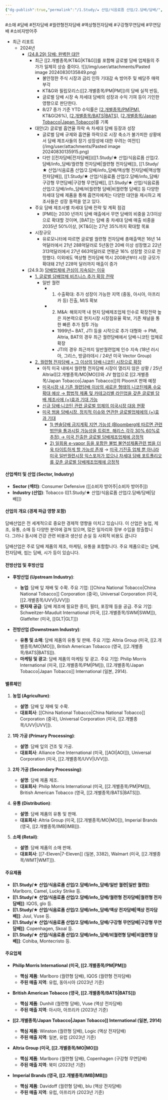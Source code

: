 ```yaml
---
{"dg-publish":true,"permalink":"/1.Study/★ 산업/식음료픔 산업/2.담배/담배/","created":"2024-08-30T13:52:13.708+09:00","updated":"2025-06-03T20:07:20.291+09:00"}
---
```


#소매 #담배 #전자담배 #궐련형전자담배 #액상형전자담배 #구강형무연담배 #무연담배 #소비자방어주

- 최근 리포트
	- 2024년
		- [(24.8.29) 담배: 완벽한 대안](8.29_담배%20완벽한%20대안.pdf#page=3&selection=34,0,39,2&color=yellow)
			- 최근 [[2.개별종목/KT&G\|KT&G]]를 포함해 글로벌 담배 업체들의 주가가 일제히 상승 중이다. ![](/img/user/attachments/Pasted image 20240830135849.png)
				- 불안정한 주식 시장과 금리 인하 기대감 속 방어주 및 배당주 매력 부각
				- KT&G와 필립모리스([[2.개별종목/PM\|PM]])의 담배 실적 반등, 
				- 글로벌 담배 시장 속 차세대 담배의 성장과 수익 기여 등이 기인한 영향으로 판단한다. 
				- 8/27 종가 기준 YTD 수익률은 [[2.개별종목/PM\|PM]](29%), KT&G(26%), [[2.개별종목/BATS\|BATS]](20%), [[2.개별종목/Japan Tobacco\|Japan Tobacco]](14%)를 기록
			- 대안(2) 글로벌 흡연율 하락 속 차세대 담배 등장과 성장
				- 글로벌 담배 규제와 흡연율 하락으로 시장 축소가 불가피한 상황에서 담배 제조사들의 장기 성장성에 대한 우려는 여전![](/img/user/attachments/Pasted image 20240830135915.png)
				- 다만 [[전자담배\|전자담배]]([[1.Study/★ 산업/식음료픔 산업/2.담배/info_담배/궐련형 전자담배\|궐련형 전자담배]]), [[1.Study/★ 산업/식음료픔 산업/2.담배/info_담배/액상형 전자담배\|액상형 전자담배]], [[1.Study/★ 산업/식음료픔 산업/2.담배/info_담배/구강형 무연담배\|구강형 무연담배]], [[1.Study/★ 산업/식음료픔 산업/2.담배/info_담배/비궐련형 담배\|비궐련형 담배]] 등 다양한 차세대 담배 제품을 통해 흡연자에게는 다양한 대안을 제시하고 제조사들은 성장 동력을 얻고 있다.
			- 주요 담배 제조사별 차세대 담배 전략 및 계획 점검
				- [PMI]는 2030 년까지 담배 매출에서 무연 담배의 비중을 2/3이상으로 확대할 것이며, [BAT]는 담배 중 차세대 담배 매출 비중을 2035년 50%이상, [KT&G]는 27년 35%까지 확대할 목표
			- 시장규모
				- 유로모니터에 따르면 글로벌 궐련형 전자담배 총매출액은 16년 14억달러에서 21년 288억달러로 5년동안 20배 이상 성장했고 22년 313억달러에서 27년 663억달러로 연평균 16% 성장할 것으로 전망했다. 이외에도 액상형 전자담배 역시 2008년부터 시장 규모가 확대돼 21년 228억 달러까지 매출이 증가
		- (24.9.3) [담배업체에 관심이 지속되는 이유](9.3_담배업체에%20관심이%20지속되는%20이유.pdf#page=1&selection=15,0,21,2&color=yellow)
			- [1. 글로벌 담배업체 비즈니스 추가 확장 전략](9.3_담배업체에%20관심이%20지속되는%20이유.pdf#page=19&selection=187,0,199,2&color=yellow)
				- 일반 궐련
					- 1) 수출확대: 추가 성장이 가능한 지역 (중동, 아시아, 아프리카 등) 진출, M/S 확보 
					- 2) M&A: 해외지역 내 현지 담배제조업체 인수로 확장전략 높은 자본력으로 현지시장 시장점유율 확보, 기존 채널을 통한 빠른 추가 침투 가능 
						- 1999년~ BAT, JTI 등을 시작으로 추가 대형화 → PMI, Altria, BAT의 경우 최근 궐련담배에서 담배∙니코틴 업체로 확장 
						- JTI의 경우 최근까지 일반궐련업체 인수 지속 (18년 러시아, 그리스, 방글라데시 / 24년 미국 Vector Group)
			- [2. 궐련형 전자담배 + 그 이상의 담배·니코틴 시장으로 확장](9.3_담배업체에%20관심이%20지속되는%20이유.pdf#page=21&selection=335,0,353,2&color=yellow)
				- 아직 미국 내에서 궐련형 전자담배 시장이 열리지 않은 상황 / 25년 Altria([[2.개별종목/MO\|MO]])와 JV 협업으로 [[2.개별종목/Japan Tobacco\|Japan Tobacco]]의 PloomX 판매 예정
				- [미국시장 내 기존 궐련담배 이상의 새로운 형태의 니코틴제품 수요 확대 예상 → 합법적 제품 및 카테고리별 라인업을 갖춘 글로벌 담배 제조사에 (+)효과 기대 가능](9.3_담배업체에%20관심이%20지속되는%20이유.pdf#page=29&selection=95,0,142,2&color=yellow)
				- [신규 담배·니코틴 관련 글로벌 업체의 미국시장 대응 현황](9.3_담배업체에%20관심이%20지속되는%20이유.pdf#page=30&selection=22,0,38,2&color=yellow)
				- [미국 범용 담배시장, 정치적 이슈와 연관한 글로벌업체에의 (+)효과 기대](9.3_담배업체에%20관심이%20지속되는%20이유.pdf#page=31&selection=169,0,187,2&color=yellow)
					- [1) 멘솔담배 금지계획 지연 가능성 (Bloomberg에 따르면 관련 법안을 통과시킬 가능성을 트럼프, 해리스 각각 30% 60%로 추정) → 미국 진출한 글로벌 담배제조업체에 긍정적](9.3_담배업체에%20관심이%20지속되는%20이유.pdf#page=32&selection=37,0,83,3&color=yellow)
					- [2) 일회용 e-vapor 등을 포함한 불법 불연성제품관련 법을 더욱 타이트하게 할 가능성 존재](9.3_담배업체에%20관심이%20지속되는%20이유.pdf#page=32&selection=87,0,113,2&color=yellow)
					  → [미국 기진출 업체 뿐 아니라 미국 일반궐련시장 익스포저가 없으나 차세대 담배 포트폴리오를 갖춘 글로벌 담배제조업체에 긍정적](9.3_담배업체에%20관심이%20지속되는%20이유.pdf#page=32&selection=214,0,244,3&color=yellow)

#### 산업섹터 및 산업 (Sector, Industry)

- **Sector (섹터)**: Consumer Defensive ([[소비자 방어주\|소비자 방어주]])
- **Industry (산업)**: Tobacco ([[1.Study/★ 산업/식음료픔 산업/2.담배/담배\|담배]])

#### 산업의 개요 (경제 파급 영향 포함)

담배산업은 전 세계적으로 중요한 경제적 영향을 미치고 있습니다. 이 산업은 농업, 제조, 유통, 소매 등 다양한 분야에 걸쳐 있으며, 많은 일자리와 정부 수입을 창출합니다. 그러나 동시에 건강 관련 비용과 생산성 손실 등 사회적 비용도 큽니다

담배산업은 주로 담배 제품의 제조, 마케팅, 유통을 포함합니다. 주요 제품으로는 담배, 전자담배, 씹는 담배, 시가 등이 있습니다.

#### 전방산업 및 후방산업

- **후방산업 (Upstream Industry)**:
    
    - **농업**: 담배 잎 재배 및 수확. 주요 기업: [[China National Tobacco\|China National Tobacco]] Corporation (중국), Universal Corporation (미국, [[2.개별종목/UVV\|UVV]])
    - **원자재 공급**: 담배 제조에 필요한 종이, 필터, 포장재 등을 공급. 주요 기업: Schweitzer-Mauduit International (미국, [[2.개별종목/SWM\|SWM]]), Glatfelter (미국, [[GLT\|GLT]])

- **전방산업 (Downstream Industry)**:
    
    - **유통 및 소매**: 담배 제품의 유통 및 판매. 주요 기업: Altria Group (미국, [[2.개별종목/MO\|MO]]), British American Tobacco (영국, [[2.개별종목/BATS\|BATS]]).
    - **마케팅 및 광고**: 담배 제품의 마케팅 및 광고. 주요 기업: Philip Morris International (미국, [[2.개별종목/PM\|PM]]), [[2.개별종목/Japan Tobacco\|Japan Tobacco]] International (일본, 2914).

#### 밸류체인

1. **농업 (Agriculture)**:
    
    - **설명**: 담배 잎 재배 및 수확.
    - **대표회사**: [[China National Tobacco\|China National Tobacco]] Corporation (중국), Universal Corporation (미국, [[2.개별종목/UVV\|UVV]]).

1. **1차 가공 (Primary Processing)**:
    
    - **설명**: 담배 잎의 건조 및 가공.
    - **대표회사**: Alliance One International (미국, [[AOI\|AOI]]), Universal Corporation (미국, [[2.개별종목/UVV\|UVV]]).

1. **2차 가공 (Secondary Processing)**:
    
    - **설명**: 담배 제품 제조.
    - **대표회사**: Philip Morris International (미국, [[2.개별종목/PM\|PM]]), British American Tobacco (영국, [[2.개별종목/BATS\|BATS]]).

1. **유통 (Distribution)**:
    
    - **설명**: 담배 제품의 유통 및 판매.
    - **대표회사**: Altria Group (미국, [[2.개별종목/MO\|MO]]), Imperial Brands (영국, [[2.개별종목/IMB\|IMB]]).

1. **소매 (Retail)**:
    
    - **설명**: 담배 제품의 소매 판매.
    - **대표회사**: [[7-Eleven\|7-Eleven]] (일본, 3382), Walmart (미국, [[2.개별종목/WMT\|WMT]]).

#### 주요제품

- **[[1.Study/★ 산업/식음료픔 산업/2.담배/info_담배/일반 궐련\|일반 궐련]]**: Marlboro, Camel, Lucky Strike 등.
- **[[1.Study/★ 산업/식음료픔 산업/2.담배/info_담배/궐련형 전자담배\|궐련형 전자담배]]**: IQOS, glo 등.
- **[[1.Study/★ 산업/식음료픔 산업/2.담배/info_담배/액상 전자담배\|액상 전자담배]]**: Juul, Vuse 등.
- **[[1.Study/★ 산업/식음료픔 산업/2.담배/info_담배/구강형 무연담배\|구강형 무연담배]]**: Copenhagen, Skoal 등.
- **[[1.Study/★ 산업/식음료픔 산업/2.담배/info_담배/비궐련형 담배\|비궐련형 담배]]**: Cohiba, Montecristo 등.

#### 주요업체

- **Philip Morris International (미국, [[2.개별종목/PM\|PM]])**
    - **핵심 제품**: Marlboro (궐련형 담배), IQOS (궐련형 전자담배)
    - **주된 매출 지역**: 유럽, 동아시아 (2023년 기준)

- **British American Tobacco (영국, [[2.개별종목/BATS\|BATS]])**
    - **핵심 제품**: Dunhill (궐련형 담배), Vuse (액상 전자담배)
    - **주된 매출 지역**: 아시아, 아프리카 (2023년 기준)

- **[[2.개별종목/Japan Tobacco\|Japan Tobacco]] International (일본, 2914)**
    - **핵심 제품**: Winston (궐련형 담배), Logic (액상 전자담배)
    - **주된 매출 지역**: 일본, 유럽 (2023년 기준)

- **Altria Group (미국, [[2.개별종목/MO\|MO]])**
    - **핵심 제품**: Marlboro (궐련형 담배), Copenhagen (구강형 무연담배)
    - **주된 매출 지역**: 북미 (2023년 기준)

- **Imperial Brands (영국, [[2.개별종목/IMB\|IMB]])**
    - **핵심 제품**: Davidoff (궐련형 담배), blu (액상 전자담배)
    - **주된 매출 지역**: 유럽, 아프리카 (2023년 기준)